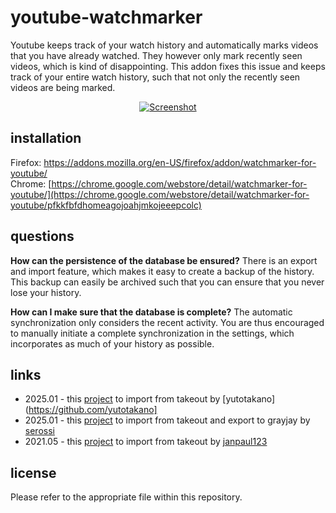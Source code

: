 # youtube-watchmarker
Youtube keeps track of your watch history and automatically marks videos that you have already watched. They however only mark recently seen videos, which is kind of disappointing. This addon fixes this issue and keeps track of your entire watch history, such that not only the recently seen videos are being marked.

<p align="center"><a href="https://sniklaus.com/youwatch"><img src="https://content.sniklaus.com/youwatch/screenshot.jpg" alt="Screenshot"></a></p>

## installation
Firefox: https://addons.mozilla.org/en-US/firefox/addon/watchmarker-for-youtube/
<br />
Chrome: [https://chrome.google.com/webstore/detail/watchmarker-for-youtube/](https://chrome.google.com/webstore/detail/watchmarker-for-youtube/pfkkfbfdhomeagojoahjmkojeeepcolc)

## questions
<b>How can the persistence of the database be ensured?</b> There is an export and import feature, which makes it easy to create a backup of the history. This backup can  easily be archived such that you can ensure that you never lose your history.

<b>How can I make sure that the database is complete?</b> The automatic synchronization only considers the recent activity. You are thus encouraged to manually initiate a complete synchronization in the settings, which incorporates as much of your history as possible.

## links
* 2025.01 - this [project](https://github.com/yutotakano/youtube-takeout-json-to-watchmarker) to import from takeout by [yutotakano](https://github.com/yutotakano]
* 2025.01 - this [project](https://github.com/serossi/YT2Grayjay) to import from takeout and export to grayjay by [serossi](https://github.com/serossi)
* 2021.05 - this [project](https://github.com/janpaul123/youtube-takeout-to-watchmarker) to import from takeout by [janpaul123](https://github.com/janpaul123)

## license
Please refer to the appropriate file within this repository.
